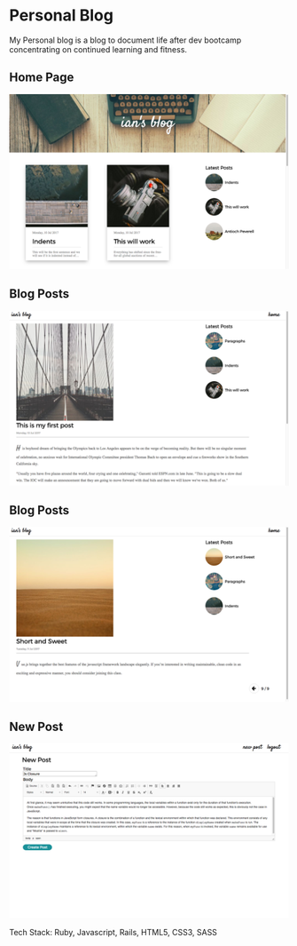 # Personal Blog

My Personal blog is a blog to document life after dev bootcamp concentrating on continued learning and fitness.

## Home Page
![alt text](readme_images/personal-bog-home.png?raw=true)

## Blog Posts
![alt text](readme_images/first-post1.png?raw=true)

## Blog Posts
![alt text](readme_images/short-and-sweet.png?raw=true)

## New Post
![alt text](readme_images/new-post.png?raw=true)

Tech Stack: Ruby, Javascript, Rails, HTML5, CSS3, SASS